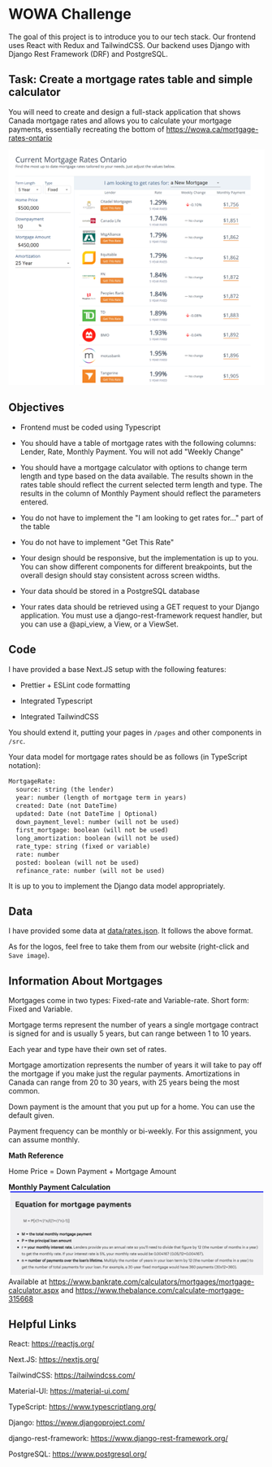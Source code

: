 # WOWA Challenge

The goal of this project is to introduce you to our tech stack. Our frontend uses React with Redux and TailwindCSS. Our backend uses Django with Django Rest Framework (DRF) and PostgreSQL.

## Task: Create a mortgage rates table and simple calculator

You will need to create and design a full-stack application that shows Canada mortgage rates and allows you to calculate your mortgage payments, essentially recreating the bottom of https://wowa.ca/mortgage-rates-ontario

![](docs/mortgage_rates_page.PNG)

## Objectives

* Frontend must be coded using Typescript

* You should have a table of mortgage rates with the following columns: Lender, Rate, Monthly Payment. You will not add "Weekly Change"

* You should have a mortgage calculator with options to change term length and type based on the data available. The results shown in the rates table should reflect the current selected term length and type. The results in the column of Monthly Payment should reflect the parameters entered.

* You do not have to implement the "I am looking to get rates for..." part of the table

* You do not have to implement "Get This Rate"

* Your design should be responsive, but the implementation is up to you. You can show different components for different breakpoints, but the overall design should stay consistent across screen widths.

* Your data should be stored in a PostgreSQL database

* Your rates data should be retrieved using a GET request to your Django application. You must use a django-rest-framework request handler, but you can use a @api_view, a View, or a ViewSet. 

## Code

I have provided a base Next.JS setup with the following features:

* Prettier + ESLint code formatting

* Integrated Typescript

* Integrated TailwindCSS

You should extend it, putting your pages in `/pages` and other components in `/src`.

Your data model for mortgage rates should be as follows (in TypeScript notation):

```
MortgageRate:
  source: string (the lender)
  year: number (length of mortgage term in years)
  created: Date (not DateTime)
  updated: Date (not DateTime | Optional)
  down_payment_level: number (will not be used)
  first_mortgage: boolean (will not be used)
  long_amortization: boolean (will not be used)
  rate_type: string (fixed or variable)
  rate: number
  posted: boolean (will not be used)
  refinance_rate: number (will not be used)
```

It is up to you to implement the Django data model appropriately.

## Data

I have provided some data at [data/rates.json](data/rates.json). It follows the above format.

As for the logos, feel free to take them from our website (right-click and `Save image`). 

## Information About Mortgages

Mortgages come in two types: Fixed-rate and Variable-rate. Short form: Fixed and Variable. 

Mortgage terms represent the number of years a single mortgage contract is signed for and is usually 5 years, but can range between 1 to 10 years. 

Each year and type have their own set of rates. 

Mortgage amortization represents the number of years it will take to pay off the mortgage if you make just the regular payments. Amortizations in Canada can range from 20 to 30 years, with 25 years being the most common.

Down payment is the amount that you put up for a home. You can use the default given.

Payment frequency can be monthly or bi-weekly. For this assignment, you can assume monthly.

**Math Reference**

Home Price = Down Payment + Mortgage Amount

**Monthly Payment Calculation**
![](docs/mortgage_calculation.PNG)
Available at https://www.bankrate.com/calculators/mortgages/mortgage-calculator.aspx and https://www.thebalance.com/calculate-mortgage-315668

## Helpful Links

React: https://reactjs.org/

Next.JS: https://nextjs.org/

TailwindCSS: https://tailwindcss.com/

Material-UI: https://material-ui.com/

TypeScript: https://www.typescriptlang.org/

Django: https://www.djangoproject.com/

django-rest-framework: https://www.django-rest-framework.org/

PostgreSQL: https://www.postgresql.org/




